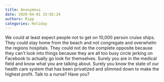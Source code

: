 ```yaml
---
title: Anonymous
date: 2020-04-01 15:02:24
authors: Ripp
categories: Holiday
---
```


 We could at least expect people not to get on 10,000 person cruise ships.  They could stay home from the beach and not congregate and overwhelm the regions hospitals.  They could not do the complete opposite because they can't look into things because they are all too busy circle jerking on Facebook to actually go look for themselves.  Surely you are in the medical field and know what you are talking about. Surely you know the state of our health care system that has been privatized and slimmed down to make the highest profit.  Talk to a nurse?  Have you?
